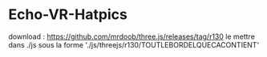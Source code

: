 # Echo-VR-Hatpics

download : https://github.com/mrdoob/three.js/releases/tag/r130
le mettre dans ./js sous la forme './js/threejs/r130/TOUTLEBORDELQUECACONTIENT'
